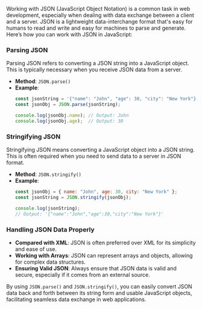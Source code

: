 Working with JSON (JavaScript Object Notation) is a common task in web development, especially when dealing with data exchange between a client and a server. JSON is a lightweight data-interchange format that's easy for humans to read and write and easy for machines to parse and generate. Here’s how you can work with JSON in JavaScript:

### Parsing JSON
Parsing JSON refers to converting a JSON string into a JavaScript object. This is typically necessary when you receive JSON data from a server.

- **Method**: `JSON.parse()`
- **Example**:
  ```javascript
  const jsonString = '{"name": "John", "age": 30, "city": "New York"}';
  const jsonObj = JSON.parse(jsonString);

  console.log(jsonObj.name); // Output: John
  console.log(jsonObj.age);  // Output: 30
  ```

### Stringifying JSON
Stringifying JSON means converting a JavaScript object into a JSON string. This is often required when you need to send data to a server in JSON format.

- **Method**: `JSON.stringify()`
- **Example**:
  ```javascript
  const jsonObj = { name: "John", age: 30, city: "New York" };
  const jsonString = JSON.stringify(jsonObj);

  console.log(jsonString);
  // Output: '{"name":"John","age":30,"city":"New York"}'
  ```

### Handling JSON Data Properly
- **Compared with XML**: JSON is often preferred over XML for its simplicity and ease of use.
- **Working with Arrays**: JSON can represent arrays and objects, allowing for complex data structures.
- **Ensuring Valid JSON**: Always ensure that JSON data is valid and secure, especially if it comes from an external source.

By using `JSON.parse()` and `JSON.stringify()`, you can easily convert JSON data back and forth between its string form and usable JavaScript objects, facilitating seamless data exchange in web applications.
